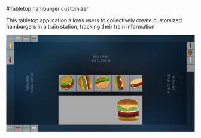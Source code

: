 #Tabletop hamburger customizer

This tabletop application allows users to collectively create customized hamburgers in a train station, tracking their train information

![ScreenShot](/TabletopBurgers/TabletopBurgers/Images/app_image.png)